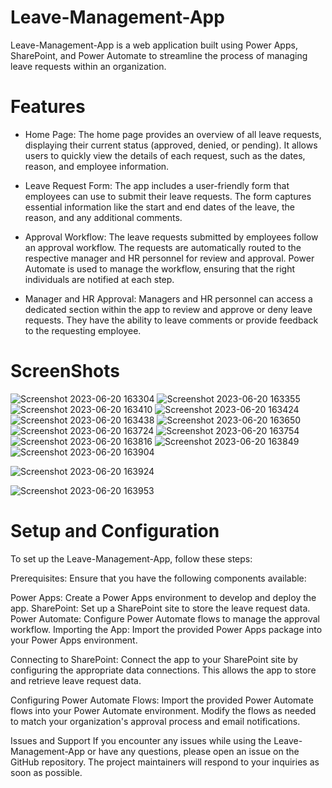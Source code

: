 # Leave-Management-App
Leave-Management-App is a web application built using Power Apps, SharePoint, and Power Automate to streamline the process of managing leave requests within an organization.

# Features
- Home Page: The home page provides an overview of all leave requests, displaying their current status (approved, denied, or pending). It allows users to quickly view the details of each request, such as the dates, reason, and employee information.

- Leave Request Form: The app includes a user-friendly form that employees can use to submit their leave requests. The form captures essential information like the start and end dates of the leave, the reason, and any additional comments.

- Approval Workflow: The leave requests submitted by employees follow an approval workflow. The requests are automatically routed to the respective manager and HR personnel for review and approval. Power Automate is used to manage the workflow, ensuring that the right individuals are notified at each step.

- Manager and HR Approval: Managers and HR personnel can access a dedicated section within the app to review and approve or deny leave requests. They have the ability to leave comments or provide feedback to the requesting employee.

# ScreenShots
![Screenshot 2023-06-20 163304](https://github.com/Rutuj99/Leave-Management-App---Power-Apps/assets/55624994/414ce207-3631-40bb-99aa-d119737fdbc4)
![Screenshot 2023-06-20 163355](https://github.com/Rutuj99/Leave-Management-App---Power-Apps/assets/55624994/97037539-da67-4309-9255-593add5ad195)
![Screenshot 2023-06-20 163410](https://github.com/Rutuj99/Leave-Management-App---Power-Apps/assets/55624994/c1fbb9dc-5746-47a4-bff9-81329e994491)
![Screenshot 2023-06-20 163424](https://github.com/Rutuj99/Leave-Management-App---Power-Apps/assets/55624994/13d88ad7-b9b4-4b19-9c84-969b13d61e05)
![Screenshot 2023-06-20 163438](https://github.com/Rutuj99/Leave-Management-App---Power-Apps/assets/55624994/0a044ed9-24d7-44c2-9f2b-310c55673c9f)
![Screenshot 2023-06-20 163650](https://github.com/Rutuj99/Leave-Management-App---Power-Apps/assets/55624994/f01c3456-0a22-4f35-89f6-046aa758ede5)
![Screenshot 2023-06-20 163724](https://github.com/Rutuj99/Leave-Management-App---Power-Apps/assets/55624994/604be8eb-e210-4e87-82c9-f2d8bb7a64bc)
![Screenshot 2023-06-20 163754](https://github.com/Rutuj99/Leave-Management-App---Power-Apps/assets/55624994/6bfaf82d-fdc3-48bf-bc8b-2d908d3ea586)
![Screenshot 2023-06-20 163816](https://github.com/Rutuj99/Leave-Management-App---Power-Apps/assets/55624994/1b3fef4d-a83b-4956-8c63-30f20f03fa7f)
![Screenshot 2023-06-20 163849](https://github.com/Rutuj99/Leave-Management-App---Power-Apps/assets/55624994/7a95c243-9d4d-4d1e-ae42-78f01440b10c)
![Screenshot 2023-06-20 163904](https://github.com/Rutuj99/Leave-Management-App---Power-Apps/assets/55624994/3a4a855a-0a27-48ac-b91f-6d10b0faa531)

![Screenshot 2023-06-20 163924](https://github.com/Rutuj99/Leave-Management-App---Power-Apps/assets/55624994/b153dc32-4cda-48ec-a932-ed37bb426345)

![Screenshot 2023-06-20 163953](https://github.com/Rutuj99/Leave-Management-App---Power-Apps/assets/55624994/b2e2f148-cc60-4474-bdf1-f45910ae5c45)


# Setup and Configuration
To set up the Leave-Management-App, follow these steps:

Prerequisites: Ensure that you have the following components available:

Power Apps: Create a Power Apps environment to develop and deploy the app.
SharePoint: Set up a SharePoint site to store the leave request data.
Power Automate: Configure Power Automate flows to manage the approval workflow.
Importing the App: Import the provided Power Apps package into your Power Apps environment.

Connecting to SharePoint: Connect the app to your SharePoint site by configuring the appropriate data connections. This allows the app to store and retrieve leave request data.

Configuring Power Automate Flows: Import the provided Power Automate flows into your Power Automate environment. Modify the flows as needed to match your organization's approval process and email notifications.




Issues and Support
If you encounter any issues while using the Leave-Management-App or have any questions, please open an issue on the GitHub repository. The project maintainers will respond to your inquiries as soon as possible.


